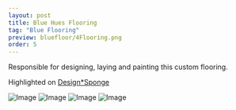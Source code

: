 ```yaml
---
layout: post
title: Blue Hues Flooring
tag: "Blue Flooring"
preview: bluefloor/4Flooring.png
order: 5
---
```

Responsible for designing, laying and painting this custom flooring.

Highlighted on <a href="http://www.designsponge.com/2013/04/before-after-davids-blue-floors.html">Design*Sponge</a>

![Image](1Flooring.png)
![Image](2Flooring.png)
![Image](3Flooring.png)
![Image](4Flooring.png)
